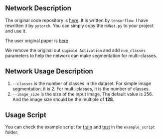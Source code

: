 ## Network Description
The original code repository is [here](https://github.com/CGPxy/NU-net). It is written by `tensorflow`. I have rewritten it by `pytorch`. You can simply copy the `NUNet.py` to your project and use it.

The user original paper is [here](https://arxiv.org/abs/2209.07193)

We remove the original out `sigmoid Activation` and add `num_classes` parameters to help the network can make segmentation for multi-classes.  

## Network Usage Description
1. `--classes` is the number of classes in the dataset. For simple image segmentation, it is 2. For multi-classes, it is the number of classes.
2. `--image_size` is the size of the input image. The default value is 256. And the image size should be the multiple of **128**.


## Usage Script
You can check the example script for [train](../../example_script/nunet_train.sh) and [test](../../example_script/nunet_test.sh) in the `example_script` folder.